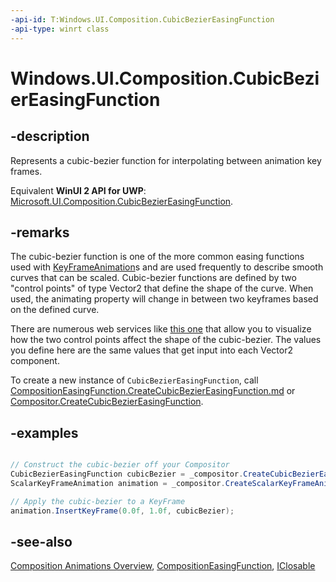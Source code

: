 ```yaml
---
-api-id: T:Windows.UI.Composition.CubicBezierEasingFunction
-api-type: winrt class
---
```


<!-- Class syntax.
public class CubicBezierEasingFunction : Windows.UI.Composition.CompositionEasingFunction, Windows.UI.Composition.ICubicBezierEasingFunction
-->

# Windows.UI.Composition.CubicBezierEasingFunction

## -description

Represents a cubic-bezier function for interpolating between animation key frames.

Equivalent **WinUI 2 API for UWP**: [Microsoft.UI.Composition.CubicBezierEasingFunction](/windows/winui/api/microsoft.ui.composition.cubicbeziereasingfunction).

## -remarks

The cubic-bezier function is one of the more common easing functions used with [KeyFrameAnimation](keyframeanimation.md)s and are used frequently to describe smooth curves that can be scaled. Cubic-bezier functions are defined by two "control points" of type Vector2 that define the shape of the curve. When used, the animating property will change in between two keyframes based on the defined curve.

There are numerous web services like [this one](https://go.microsoft.com/fwlink/?LinkId=809223) that allow you to visualize how the two control points affect the shape of the cubic-bezier. The values you define here are the same values that get input into each Vector2 component.

To create a new instance of `CubicBezierEasingFunction`, call [CompositionEasingFunction.CreateCubicBezierEasingFunction.md](compositioneasingfunction_createcubicbeziereasingfunction_1179886917.md) or [Compositor.CreateCubicBezierEasingFunction](compositor_createcubicbeziereasingfunction_804224215.md).

## -examples

```csharp

// Construct the cubic-bezier off your Compositor
CubicBezierEasingFunction cubicBezier = _compositor.CreateCubicBezierEasingFunction(new Vector2(.17f, .67f), new Vector2(1f, 1f));
ScalarKeyFrameAnimation animation = _compositor.CreateScalarKeyFrameAnimation();

// Apply the cubic-bezier to a KeyFrame
animation.InsertKeyFrame(0.0f, 1.0f, cubicBezier);
```

## -see-also

[Composition Animations Overview](/windows/uwp/composition/composition-animation), [CompositionEasingFunction](compositioneasingfunction.md), [IClosable](../windows.foundation/iclosable.md)

